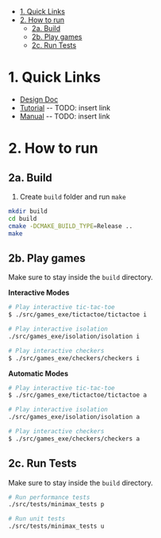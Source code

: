 - [1. Quick Links](#1-quick-links)
- [2. How to run](#2-how-to-run)
  - [2a. Build](#2a-build)
  - [2b. Play games](#2b-play-games)
  - [2c. Run Tests](#2c-run-tests)

# 1. Quick Links
- [Design Doc](Design.md)
- [Tutorial]() -- TODO: insert link
- [Manual]() -- TODO: insert link

# 2. How to run

## 2a. Build
1. Create `build` folder and run `make`
```bash
mkdir build
cd build
cmake -DCMAKE_BUILD_TYPE=Release ..
make
```

## 2b. Play games
Make sure to stay inside the `build` directory.

**Interactive Modes**
```bash
# Play interactive tic-tac-toe
$ ./src/games_exe/tictactoe/tictactoe i

# Play interactive isolation
./src/games_exe/isolation/isolation i

# Play interactive checkers
$ ./src/games_exe/checkers/checkers i
```

**Automatic Modes**
```bash
# Play interactive tic-tac-toe
$ ./src/games_exe/tictactoe/tictactoe a

# Play interactive isolation
./src/games_exe/isolation/isolation a

# Play interactive checkers
$ ./src/games_exe/checkers/checkers a
```

## 2c. Run Tests
Make sure to stay inside the `build` directory.
```bash
# Run performance tests
./src/tests/minimax_tests p

# Run unit tests
./src/tests/minimax_tests u
```